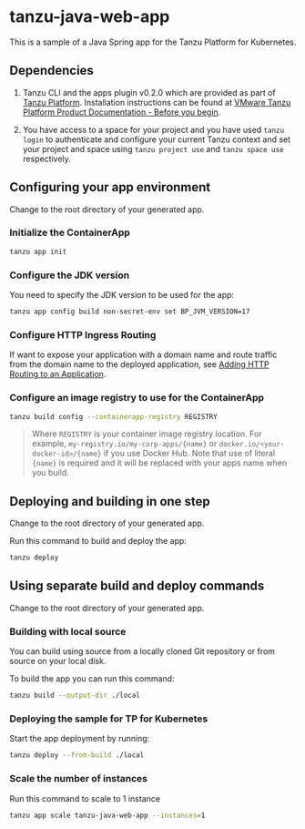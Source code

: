 # tanzu-java-web-app

This is a sample of a Java Spring app for the Tanzu Platform for Kubernetes.

## Dependencies
1. Tanzu CLI and the apps plugin v0.2.0 which are provided as part of [Tanzu Platform](https://docs.vmware.com/en/VMware-Tanzu-Platform/index.html). Installation instructions can be found at [ VMware Tanzu Platform Product Documentation - Before you begin](https://docs.vmware.com/en/VMware-Tanzu-Platform/SaaS/create-manage-apps-tanzu-platform-k8s/getting-started-deploy-app-to-space.html#before-you-begin-0).

2. You have access to a space for your project and you have used `tanzu login` to authenticate and configure your current Tanzu context and set your project and space using `tanzu project use` and `tanzu space use` respectively.

## Configuring your app environment

Change to the root directory of your generated app.

### Initialize the ContainerApp

```sh
tanzu app init
```
### Configure the JDK version

You need to specify the JDK version to be used for the app:

```sh
tanzu app config build non-secret-env set BP_JVM_VERSION=17
```

### Configure HTTP Ingress Routing

If want to expose your application with a domain name and route traffic from the domain name to the deployed application, see [Adding HTTP Routing to an Application](https://docs.vmware.com/en/VMware-Tanzu-Platform/SaaS/create-manage-apps-tanzu-platform-k8s/how-to-ingress-to-app.html).


### Configure an image registry to use for the ContainerApp

```sh
tanzu build config --containerapp-registry REGISTRY
```

> Where `REGISTRY` is your container image registry location. For example, `my-registry.io/my-corp-apps/{name}` or `docker.io/<your-docker-id>/{name}` if you use Docker Hub. Note that use of literal `{name}` is required and it will be replaced with your apps name when you build.

## Deploying and building in one step

Change to the root directory of your generated app.

Run this command to build and deploy the app:

```sh
tanzu deploy
```

## Using separate build and deploy commands

Change to the root directory of your generated app.

### Building with local source

You can build using source from a locally cloned Git repository or from source on your local disk.

To build the app you can run this command:

```sh
tanzu build --output-dir ./local
```

### Deploying the sample for TP for Kubernetes

Start the app deployment by running:

```sh
tanzu deploy --from-build ./local
```

### Scale the number of instances

Run this command to scale to 1 instance

```sh
tanzu app scale tanzu-java-web-app --instances=1
```